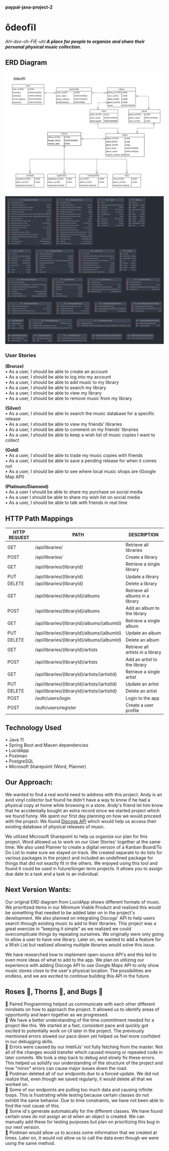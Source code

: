 #### paypal-java-project-2

# ôdeofīl  
_AH-dee-oh-FIE-uhl_
_**A place for people to organize and share their personal physical music collection.**_

## ERD Diagram

![ERD Diagram Generated with LucidApp](project-images/Lucid_ERD.jpeg)

![ERD Diagram Generated with IntelliJ](project-images/IntelliERD.png)

### User Stories 
**(Bronze)**  
• As a user, I should be able to create an account  
• As a user, I should be able to log into my account  
• As a user, I should be able to add music to my library  
• As a user, I should be able to search my library  
• As a user, I should be able to view my library  
• As a user, I should be able to remove music from my library  

**(Silver)**  
• As a user, I should be able to search the music database for a specific release  
• As a user, I should be able to view my friends’ libraries  
• As a user, I should be able to comment on my friends’ libraries  
• As a user, I should be able to keep a wish list of music copies I want to collect  

**(Gold)**  
• As a user, I should be able to trade my music copies with friends  
• As a user, I should be able to save a pending release for when it comes out  
• As a user, I should be able to see where local music shops are (Google Map API)  

**(Platinum/Diamond)**  
• As a user I should be able to share my purchase on social media  
• As a user I should be able to share my wish list on social media  
• As a user, I should be able to talk with friends in real time  

## HTTP Path Mappings
| **HTTP REQUEST** | **PATH** | **DESCRIPTION** |
| ---------------- | -------- | --------------- |
| GET | /api/libraries/ | Retrieve all libraries |  
| POST | /api/libraries/ | Create a library |  
| GET | /api/libraries/{libraryId} | Retrieve a single library |  
| PUT | /api/libraries/{libraryId} | Update a library |
| DELETE | /api/libraries/{libraryId} | Delete a library |
| GET | /api/libraries/{libraryId}/albums | Retrieve all albums in a library |
| POST | /api/libraries/{libraryId}/albums | Add an album to the library |
| GET | /api/libraries/{libraryId}/albums/{albumId} | Retrieve a single album |
| PUT | /api/libraries/{libraryId}/albums/{albumId} | Update an album |
| DELETE | /api/libraries/{libraryId}/albums/{albumId} | Delete an album |
| GET | /api/libraries/{libraryId}/artists | Retrieve all artists in a library |
| POST | /api/libraries/{libraryId}/artists | Add an artist to the library |
| GET | /api/libraries/{libraryId}/artists/{artistId} | Retrieve a single artist |
| PUT | /api/libraries/{libraryId}/artists/{artistId} | Update an artist |
| DELETE | /api/libraries/{libraryId}/artists/{artistId} | Delete an artist |
| POST | /auth/users/login | Login to the app |
| POST | /auth/users/register | Create a user profile |

## Technology Used
• Java 11  
• Spring Boot and Maven dependencies  
• LucidApp  
• Postman  
• PostgreSQL  
• Microsoft Sharepoint (Word, Planner)  

## Our Approach:
We wanted to find a real world need to address with this project. Andy is an avid vinyl collector but found he didn't have a way to know if he had a physical copy at home while browsing in a store. Andy's friend let him know that he accidentally bought an extra record since we started project which we found funny. We spent our first day planning on how we would proceed with the project. We found [Discogs API](https://www.discogs.com/developers) which would help us access their existing database of physical releases of music.  
  
We utilized Microsoft Sharepoint to help us organize our plan for this project. Word allowed us to work on our User Stories' together at the same time. We also used Planner to create a digital version of a Kanban Board/To Do List to make sure we stayed on track. We created separate to do lists for various packages in the project and included an undefined package for things that did not exactly fit in the others. We enjoyed using this tool and found it could be used in future/longer term projects. It allows you to assign due date to a task and a task to an individual.

## Next Version Wants:
Our original ERD diagram from LucidApp shows different formats of music. We prioritized items in our Minimum Viable Product and realized this would be something that needed to be added later on in the project's development. We also planned on integrating Discogs' API to help users search through existing music to add to their libraries. This project was a great exercize in "keeping it simple" as we realized we could overcomplicate things by repeating ourselves. We originally were only going to allow a user to have one library. Later on, we wanted to add a feature for a Wish List but realized allowing multiple libraries would solve this issue.
  
We have researched how to implement open-source API's and this led to even more ideas of what to add to the app. We plan on utilizing our experience with adding Discogs API to use Google Maps API to only show music stores close to the user's physical location. The possibilities are endless, and we are excited to continue building this API in the future.  

## Roses :rose:, Thorns :cactus:, and Bugs :bug:  
:rose: Paired Programming helped us communicate with each other different mindsets on how to approach the project. It allowed us to identify areas of opportunity and learn together as we progressed.  
:rose: We have a better understanding of the time commitment needed for a project like this. We started at a fast, consistent pace and quickly got excited to potentially work on UI later in the project. The previously mentioned errors slowed our pace down yet helped us feel more confident in our debugging skills.  
:rose: Errors were caused by our IntelliJs' not fully fetching from the master. Not all of the changes would transfer which caused missing or repeated code in later commits. We took a step back to debug and slowly fix these errors. This helped us solidify our understanding of the structure of the project and how "minor" errors can cause major issues down the road.  
:cactus: Postman deleted all of our endpoints due to a forced update. We did not realize that, even though we saved regularly, it would delete all that we worked on.  
:cactus: Some of our endpoints are pulling too much data and causing infinite loops. This is frustrating while testing because certain classes do not exhibit the same behavior. Due to time constraints, we have not been able to find the root cause of this.  
:bug: Some id's generate automatically for the different classes. We have found certain ones do not assign an id when an object is created. We can manually add these for testing purposes but plan on prioritizing this bug in our next version.  
:bug: Postman would allow us to access some information that we created at times. Later on, it would not allow us to call the data even though we were using the same method.

